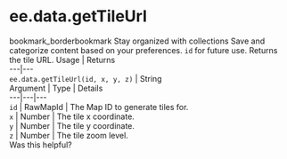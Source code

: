  
#  ee.data.getTileUrl
bookmark_borderbookmark Stay organized with collections  Save and categorize content based on your preferences.
`id` for future use.
Returns the tile URL.
Usage | Returns  
---|---  
`ee.data.getTileUrl(id, x, y, z)` | String  
Argument | Type | Details  
---|---|---  
`id` | RawMapId | The Map ID to generate tiles for.  
`x` | Number | The tile x coordinate.  
`y` | Number | The tile y coordinate.  
`z` | Number | The tile zoom level.  
Was this helpful?
